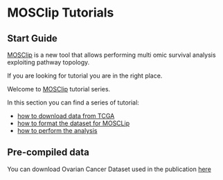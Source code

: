 # MOSClip Tutorials

## Start Guide
[MOSClip](https://cavei.github.io/MOSClip/) is a new tool that allows performing multi omic survival analysis exploiting pathway topology.

If you are looking for tutorial you are in the right place.

Welcome to [MOSClip](https://cavei.github.io/MOSClip/) tutorial series.

In this section you can find a series of tutorial:
 - [how to download data from TCGA](https://cavei.github.io/MOSClipTutorials/How-to-download-from-TCGA.html)
 - [how to format the dataset for MOSCLip](https://cavei.github.io/MOSClipTutorials/How-to-format-TCGA-datasets.html)
 - [how to perform the analysis](https://cavei.github.io/MOSClipTutorials/workflowGitHub_TCGA_MOSClipAnalysisTutorial.html)


## Pre-compiled data

You can download Ovarian Cancer Dataset used in the publication [here](https://cavei.github.io/example-datasets/)
